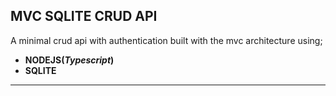 ## MVC SQLITE CRUD API

A minimal crud api with authentication built with the mvc architecture using;

- **NODEJS(_Typescript_)**
- **SQLITE**

---
